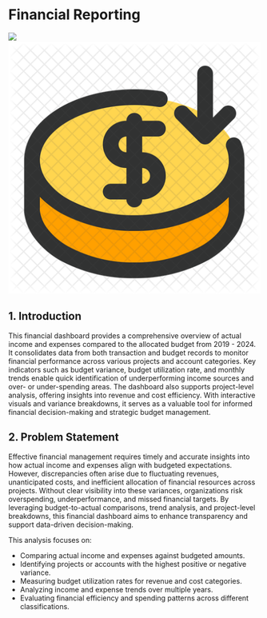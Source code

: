 # Financial Reporting

![](financebackground.jpg)
![](hero.jpg) 

## 1. Introduction
This financial dashboard provides a comprehensive overview of actual income and expenses compared to the allocated budget from 2019 - 2024. It consolidates data from both transaction and budget records to monitor financial performance across various projects and account categories. Key indicators such as budget variance, budget utilization rate, and monthly trends enable quick identification of underperforming income sources and over- or under-spending areas. The dashboard also supports project-level analysis, offering insights into revenue and cost efficiency. With interactive visuals and variance breakdowns, it serves as a valuable tool for informed financial decision-making and strategic budget management.

## 2. Problem Statement
Effective financial management requires timely and accurate insights into how actual income and expenses align with budgeted expectations. However, discrepancies often arise due to fluctuating revenues, unanticipated costs, and inefficient allocation of financial resources across projects. Without clear visibility into these variances, organizations risk overspending, underperformance, and missed financial targets. By leveraging budget-to-actual comparisons, trend analysis, and project-level breakdowns, this financial dashboard aims to enhance transparency and support data-driven decision-making.

This analysis focuses on:
- Comparing actual income and expenses against budgeted amounts.
- Identifying projects or accounts with the highest positive or negative variance.
- Measuring budget utilization rates for revenue and cost categories.
- Analyzing income and expense trends over multiple years.
- Evaluating financial efficiency and spending patterns across different classifications.
